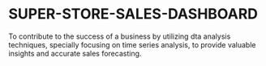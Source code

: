 # SUPER-STORE-SALES-DASHBOARD
To contribute to the success of a business by utilizing dta analysis techniques, specially focusing on time series analysis, to provide valuable insights and accurate sales forecasting.
